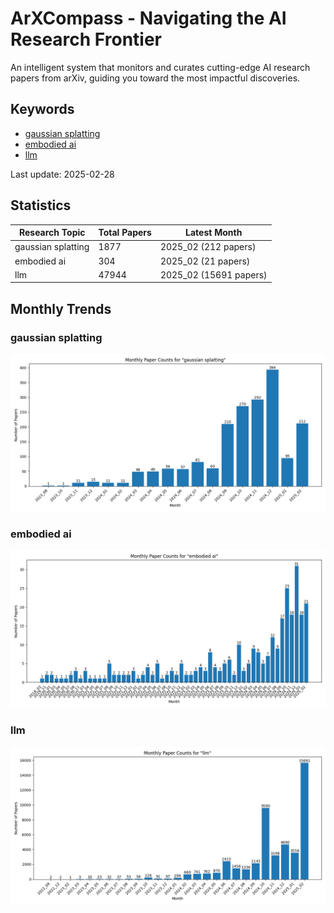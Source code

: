 # ArXCompass - Navigating the AI Research Frontier
An intelligent system that monitors and curates cutting-edge AI research papers from arXiv, guiding you toward the most impactful discoveries.

## Keywords

- [gaussian splatting](gaussian_splatting/)
- [embodied ai](embodied_ai/)
- [llm](llm/)

Last update: 2025-02-28

## Statistics

| Research Topic | Total Papers | Latest Month |
| --- | --- | --- |
| gaussian splatting | 1877 | 2025_02 (212 papers) |
| embodied ai | 304 | 2025_02 (21 papers) |
| llm | 47944 | 2025_02 (15691 papers) |

## Monthly Trends

### gaussian splatting

![Monthly Paper Counts for gaussian splatting](gaussian_splatting/monthly_stats.png)

### embodied ai

![Monthly Paper Counts for embodied ai](embodied_ai/monthly_stats.png)

### llm

![Monthly Paper Counts for llm](llm/monthly_stats.png)

